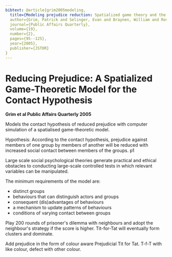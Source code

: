 ```yaml
---
bibtext: @article{grim2005modeling,
  title={Modeling prejudice reduction: Spatialized game theory and the contact hypothesis},
  author={Grim, Patrick and Selinger, Evan and Braynen, William and Rosenberger, Robert and Au, Randy and Louie, Nancy and Connolly, John},
  journal={Public Affairs Quarterly},
  volume={19},
  number={2},
  pages={95--125},
  year={2005},
  publisher={JSTOR}
}
---
```

# Reducing Prejudice: A Spatialized Game-Theoretic Model for the Contact Hypothesis

**Grim et al Public Affairs Quarterly 2005**

Models the contact hypothesis of reduced prejudice with computer simulation of a spatialised game-theoretic model.

Hypothesis: According to the contact hypothesis, prejudice against members of one group by members of another will be reduced with increased social contact between members of the groups. p1

Large scale social psychological theories generate practical and ethical obstacles to conducting large-scale controlled tests in which relevant variables can be manipulated.

The minimum requirements of the model are: 

- distinct groups
- behaviours that can distinguish actors and groups
- consequent (dis)advantages of behaviours
- a mechanism to update patterns of behaviours
- conditions of varying contact between groups

Play 200 rounds of prisoner's dilemma with neighbours and adopt the neighbour's strategy if the score is higher.  Tit-for-Tat will eventually form clusters and dominate.

Add prejudice in the form of colour aware Prejudicial Tit for Tat. T-f-T with like colour, defect with other colour.

